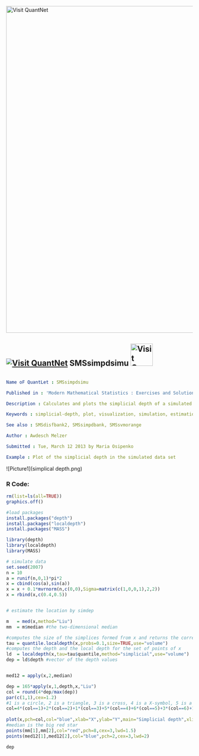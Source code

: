 
[<img src="https://github.com/QuantLet/Styleguide-and-FAQ/blob/master/pictures/banner.png" width="880" alt="Visit QuantNet">](http://quantlet.de/index.php?p=info)

## [<img src="https://github.com/QuantLet/Styleguide-and-Validation-procedure/blob/master/pictures/qloqo.png" alt="Visit QuantNet">](http://quantlet.de/) **SMSsimpdsimu** [<img src="https://github.com/QuantLet/Styleguide-and-Validation-procedure/blob/master/pictures/QN2.png" width="60" alt="Visit QuantNet 2.0">](http://quantlet.de/d3/ia)

```yaml

Name oF QuantLet : SMSsimpdsimu

Published in : 'Modern Mathematical Statistics : Exercises and Solutions'

Description : Calculates and plots the simplicial depth of a simulated data set.

Keywords : simplicial-depth, plot, visualization, simulation, estimation

See also : SMSdisfbank2, SMSsimpdbank, SMSsvmorange

Author : Awdesch Melzer

Submitted : Tue, March 12 2013 by Maria Osipenko

Example : Plot of the simplicial depth in the simulated data set

```

![Picture1](simplical depth.png)


### R Code:
```r
rm(list=ls(all=TRUE))
graphics.off()

#load packages
install.packages("depth")
install.packages("localdepth")
install.packages("MASS")

library(depth)
library(localdepth)
library(MASS)

# simulate data
set.seed(2007)
n = 10
a = runif(n,0,1)*pi*2
x = cbind(cos(a),sin(a))
x = x + 0.1*mvrnorm(n,c(0,0),Sigma=matrix(c(1,0,0,1),2,2))
x = rbind(x,c(0.4,0.5))


# estimate the location by simdep

m   = med(x,method="Liu")
mm  = m$median #the two-dimensional median

#computes the size of the simplices formed from x and returns the corresponding quantiles
tau = quantile.localdepth(x,probs=0.1,size=TRUE,use="volume")
#computes the depth and the local depth for the set of points of x
ld  = localdepth(x,tau=tau$quantile,method="simplicial",use="volume")
dep = ld$depth #vector of the depth values


med12 = apply(x,2,median)

dep = 165*apply(x,1,depth,x,"Liu")
col = round(4*dep/max(dep))
par(c(1,1),cex=1.2)
#1 is a circle, 2 is a triangle, 3 is a cross, 4 is a X-symbol, 5 is a rhombus, 6 is an inverted triangle, 15 is a filled rectangle, 16 is a filled circle, 17 is a filled triangle, 18 is a filled rectangle 
col=4*(col==1)+2*(col==2)+1*(col==3)+5*(col==4)+6*(col==5)+3*(col==6)+15*(col==7)+16*(col==8)+17*(col==9)+18*(col==10)
      
plot(x,pch=col,col="blue",xlab="X",ylab="Y",main="Simplicial depth",xlim=c(-1.2,1.2),ylim=c(-1.2,1.2),lwd=3)
#median is the big red star
points(mm[1],mm[2],col="red",pch=8,cex=3,lwd=1.5)
points(med12[1],med12[2],col="blue",pch=2,cex=3,lwd=2)

dep



```
